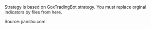 Strategy is based on GoxTradingBot strategy. You must replace orginal indicators by files from here.

Source: jianshu.com
